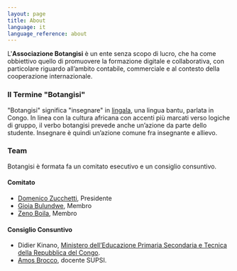 ```yaml
---
layout: page
title: About
language: it
language_reference: about
---
```


L'**Associazione Botangisi** è un ente senza scopo di lucro, che ha come
obbiettivo quello di promuovere la formazione digitale e collaborativa, con
particolare riguardo all’ambito contabile, commerciale e al contesto della
cooperazione internazionale.

### Il Termine "Botangisi"

"Botangisi" significa "insegnare" in
[lingala](https://it.wikipedia.org/wiki/Lingua_lingala), una lingua bantu,
parlata in Congo. In linea con la cultura africana con accenti più marcati verso
logiche di gruppo, il verbo botangisi prevede anche un’azione da parte dello
studente. Insegnare è quindi un’azione comune fra insegnante e allievo.

### Team

Botangisi è formata fa un comitato esecutivo e un consiglio consuntivo.

#### Comitato

- [Domenico Zucchetti](https://www.linkedin.com/in/domenico-zucchetti-0125b4aa/),
  Presidente
- [Gioia Bulundwe](https://www.linkedin.com/in/gioia-bulundwe-138bb91a1), Membro
- [Zeno Boila](https://www.linkedin.com/in/zeno-boila-3a09aa107), Membro

#### Consiglio Consuntivo

- Didier Kinano,
  [Ministero dell’Educazione Primaria Secondaria e Tecnica della Repubblica del Congo](https://www.eduquepsp.education/v1/).
- [Amos Brocco](https://www.supsi.ch/home_en/strumenti/rubrica/dettaglio.6640.backLink.4baa159d-d981-4298-b02e-4c200c6bb1a9.html),
  docente SUPSI.
